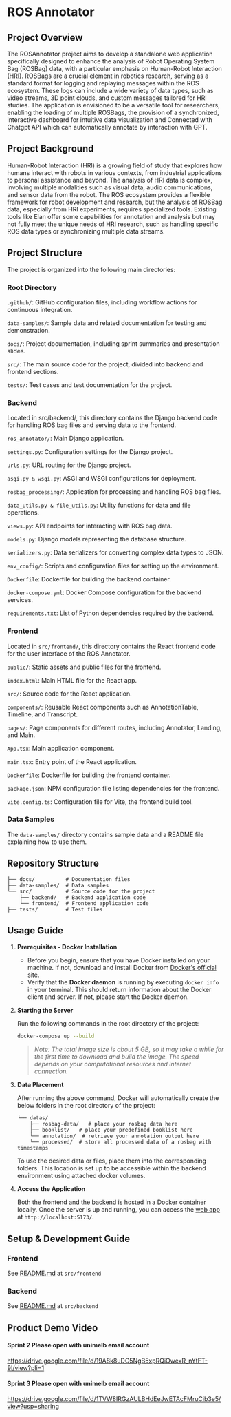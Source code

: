 # ROS Annotator
## Project Overview
The ROSAnnotator project aims to develop a standalone web application specifically designed to enhance the analysis of Robot Operating System Bag (ROSBag) data, with a particular emphasis on Human-Robot Interaction (HRI). ROSBags are a crucial element in robotics research, serving as a standard format for logging and replaying messages within the ROS ecosystem. These logs can include a wide variety of data types, such as video streams, 3D point clouds, and custom messages tailored for HRI studies. The application is envisioned to be a versatile tool for researchers, enabling the loading of multiple ROSBags, the provision of a synchronized, interactive dashboard for intuitive data visualization and Connected with Chatgpt API which can automatically annotate by interaction with GPT.

## Project Background
Human-Robot Interaction (HRI) is a growing field of study that explores how humans interact with robots in various contexts, from industrial applications to personal assistance and beyond. The analysis of HRI data is complex, involving multiple modalities such as visual data, audio communications, and sensor data from the robot. The ROS ecosystem provides a flexible framework for robot development and research, but the analysis of ROSBag data, especially from HRI experiments, requires specialized tools. Existing tools like Elan offer some capabilities for annotation and analysis but may not fully meet the unique needs of HRI research, such as handling specific ROS data types or synchronizing multiple data streams.

## Project Structure

The project is organized into the following main directories:

### Root Directory

```.github/```: GitHub configuration files, including workflow actions for continuous integration.

```data-samples/```: Sample data and related documentation for testing and demonstration.

```docs/```: Project documentation, including sprint summaries and presentation slides.

```src/```: The main source code for the project, divided into backend and frontend sections.

```tests/```: Test cases and test documentation for the project.

### Backend

Located in src/backend/, this directory contains the Django backend code for handling ROS bag files and serving data to the frontend.

```ros_annotator/```: Main Django application.

```settings.py```: Configuration settings for the Django project.

```urls.py```: URL routing for the Django project.

```asgi.py & wsgi.py```: ASGI and WSGI configurations for deployment.

```rosbag_processing/```: Application for processing and handling ROS bag files.

```data_utils.py & file_utils.py```: Utility functions for data and file operations.

```views.py```: API endpoints for interacting with ROS bag data.

```models.py```: Django models representing the database structure.

```serializers.py```: Data serializers for converting complex data types to JSON.

```env_config/```: Scripts and configuration files for setting up the environment.

```Dockerfile```: Dockerfile for building the backend container.

```docker-compose.yml```: Docker Compose configuration for the backend services.

```requirements.txt```: List of Python dependencies required by the backend.

### Frontend

Located in ```src/frontend/```, this directory contains the React frontend code for the user interface of the ROS Annotator.

```public/```: Static assets and public files for the frontend.

```index.html```: Main HTML file for the React app.

```src/```: Source code for the React application.

```components/```: Reusable React components such as AnnotationTable, Timeline, and Transcript.

```pages/```: Page components for different routes, including Annotator, Landing, and Main.

```App.tsx```: Main application component.

```main.tsx```: Entry point of the React application.

```Dockerfile```: Dockerfile for building the frontend container.

```package.json```: NPM configuration file listing dependencies for the frontend.

```vite.config.ts```: Configuration file for Vite, the frontend build tool.

### Data Samples

The ```data-samples/``` directory contains sample data and a README file explaining how to use them.


## Repository Structure

```
├── docs/          # Documentation files
├── data-samples/  # Data samples
└── src/           # Source code for the project
    ├── backend/   # Backend application code
    └── frontend/  # Frontend application code
├── tests/         # Test files
```

## Usage Guide

1. **Prerequisites - Docker Installation**

   - Before you begin, ensure that you have Docker installed on your machine. If not, download and install Docker from [Docker's official site](https://www.docker.com/get-started).
   - Verify that the **Docker daemon** is running by executing `docker info` in your terminal. This should return information about the Docker client and server. If not, please start the Docker daemon.

2. **Starting the Server**

   Run the following commands in the root directory of the project:

   ```bash
   docker-compose up --build
   ```

   > _Note: The total image size is about 5 GB, so it may take a while for the first time to download and build the image. The speed depends on your computational resources and internet connection._

3. **Data Placement**

   After running the above command, Docker will automatically create the below folders in the root directory of the project:

   ```
   └── datas/
       ├── rosbag-data/   # place your rosbag data here
       ├── booklist/   # place your predefined booklist here
       └── annotation/  # retrieve your annotation output here
       └── processed/  # store all processed data of a rosbag with timestamps
   ```

   To use the desired data or files, place them into the corresponding folders. This location is set up to be accessible within the backend environment using attached docker volumes.

4. **Access the Application**

   Both the frontend and the backend is hosted in a Docker container locally. Once the server is up and running, you can access the [web app](http://localhost:5173/) at `http://localhost:5173/`.

## Setup & Development Guide

### Frontend

See [README.md](https://github.com/COMP90082-2024-SM1/ros-annotator/tree/main/src/frontend#readme) at <code>src/frontend</code>

### Backend

See [README.md](https://github.com/COMP90082-2024-SM1/ros-annotator/blob/main/src/backend/readme.md) at <code>src/backend</code>

## Product Demo Video

#### Sprint 2 Please open with unimelb email account
https://drive.google.com/file/d/19A8k8uDG5NgB5xpRQiOwexR_nYtFT-9I/view?pli=1


#### Sprint 3 Please open with unimelb email account
https://drive.google.com/file/d/1TVW8IRGzAULBHdEeJwETAcFMruCib3e5/view?usp=sharing 
